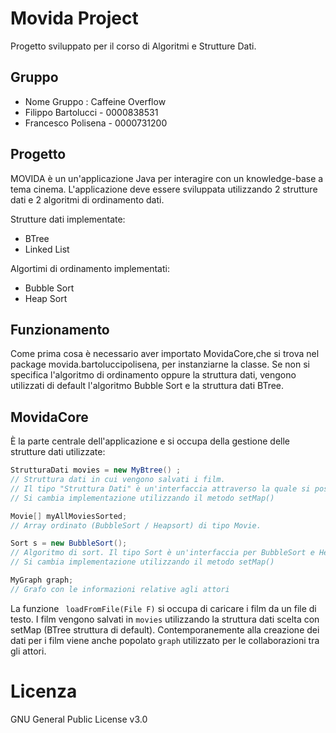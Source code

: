 # Movida Project
Progetto sviluppato per il corso di Algoritmi e Strutture Dati.

## Gruppo 
* Nome Gruppo : Caffeine Overflow
* Filippo Bartolucci - 0000838531
* Francesco Polisena - 0000731200

## Progetto
MOVIDA è un un'applicazione Java per interagire con un knowledge-base a tema cinema. 
L'applicazione deve essere sviluppata utilizzando 2 strutture dati e 2 algoritmi di ordinamento dati.

Strutture dati implementate:
* BTree
* Linked List

Algortimi di ordinamento implementati:
* Bubble Sort
* Heap Sort

## Funzionamento
Come prima cosa è necessario aver importato MovidaCore,che si trova nel package movida.bartoluccipolisena, per instanziarne la classe.
Se non si specifica l'algoritmo di ordinamento oppure la struttura dati, vengono utilizzati di default l'algoritmo Bubble Sort e la struttura dati BTree.

## MovidaCore
È la parte centrale dell'applicazione e si occupa della gestione delle strutture dati utilizzate:
```java
StrutturaDati movies = new MyBtree() ; 
// Struttura dati in cui vengono salvati i film.
// Il tipo "Struttura Dati" è un'interfaccia attraverso la quale si possono implementare BTree e LinkedList.
// Si cambia implementazione utilizzando il metodo setMap()

Movie[] myAllMoviesSorted; 
// Array ordinato (BubbleSort / Heapsort) di tipo Movie.

Sort s = new BubbleSort(); 
// Algoritmo di sort. Il tipo Sort è un'interfaccia per BubbleSort e HeapSort.
// Si cambia implementazione utilizzando il metodo setMap()

MyGraph graph; 
// Grafo con le informazioni relative agli attori

 ```
La funzione ` loadFromFile(File F)` si occupa di caricare i film da un file di testo. I film vengono salvati in `movies` utilizzando la struttura dati scelta con setMap (BTree struttura di default). Contemporanemente alla creazione dei dati per i film viene anche popolato `graph` utilizzato per le collaborazioni tra gli attori.
 
# Licenza 
GNU General Public License v3.0
